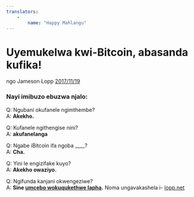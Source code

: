 ```yaml
---
translators: 
    - 
        name: "Happy Mahlangu"
---
```

# Uyemukelwa kwi-Bitcoin, abasanda kufika!

ngo Jameson Lopp [2017/11/19](https://twitter.com/lopp/status/932350908461133825)

<LanguageDropdown/>

### Nayi imibuzo ebuzwa njalo:

Q: Ngubani okufanele ngimthembe?  
A: **Akekho.**

Q: Kufanele ngithengise nini?  
A: **akufanelanga**

Q: Ngabe iBitcoin ifa ngoba ____?  
A: **Cha.**

Q: Yini le engizifake kuyo?  
A: **Akekho owaziyo.**


Q: Ngifunda kanjani okwengeziwe?  
A: **Sine [umcebo wokuqukethwe lapha](/zaf/zu/translations/).** Noma ungavakashela i- [lopp.net](https://www.lopp.net/bitcoin-information.html)